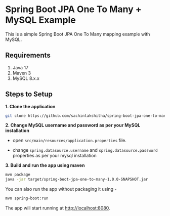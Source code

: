 # Spring Boot JPA One To Many + MySQL Example

This is a simple Spring Boot JPA One To Many mapping example with MySQL.

## Requirements

1. Java 17
2. Maven 3
3. MySQL 8.x.x

## Steps to Setup

**1. Clone the application**

```bash
git clone https://github.com/sachinlakshitha/spring-boot-jpa-one-to-many.git
```

**2. Change MySQL username and password as per your MySQL installation**

+ open `src/main/resources/application.properties` file.

+ change `spring.datasource.username` and `spring.datasource.password` properties as per your mysql installation

**3. Build and run the app using maven**

```bash
mvn package
java -jar target/spring-boot-jpa-one-to-many-1.0.0-SNAPSHOT.jar
```

You can also run the app without packaging it using -

```bash
mvn spring-boot:run
```

The app will start running at <http://localhost:8080>.
